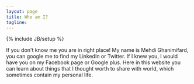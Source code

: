 ```yaml
---
layout: page
title: Who am I?
tagline: 
---
```

{% include JB/setup %}

If you don't know me you are in right place! My name is Mehdi Ghanimifard, you can google me to find my LinkedIn or Twitter. If I knew you, I would have you on my Facebook page or Google plus. Here in this website you can learn about things that I thought worth to share with world, which sometimes contain my personal life.

